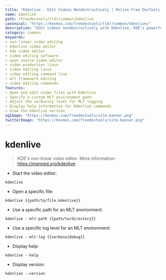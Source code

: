 ```yaml
---
title: "Kdenlive - Edit Videos Nondestructively | Online Free DevTools by Hexmos"
name: kdenlive
path: /freedevtools/tldr/common/kdenlive
canonical: "https://hexmos.com/freedevtools/tldr/common/kdenlive/"
description: "Edit videos nondestructively with Kdenlive, KDE's powerful non-linear video editor. Create professional-quality videos with advanced editing tools. Free online tool, no registration required."
category: common
keywords:
- non-linear video editing
- kdenlive video editor
- kde video editor
- video editing software
- open source video editor
- video production linux
- video editing linux
- video editing command line
- mlt framework editing
- video editing commands
features:
- Open and edit video files with Kdenlive
- Specify a custom MLT environment path
- Adjust the verbosity level for MLT logging
- Display help information for Kdenlive commands
- View the Kdenlive version
ogImage: "https://hexmos.com/freedevtools/site-banner.png"
twitterImage: "https://hexmos.com/freedevtools/site-banner.png"
---
```


# kdenlive

> KDE's non-linear video editor.
> More information: <https://manned.org/kdenlive>.

- Start the video editor:

`kdenlive`

- Open a specific file:

`kdenlive {{path/to/file.kdenlive}}`

- Use a specific path for an MLT environment:

`kdenlive --mlt-path {{path/to/directory}}`

- Use a specific log level for an MLT environment:

`kdenlive --mlt-log {{verbose|debug}}`

- Display help:

`kdenlive --help`

- Display version:

`kdenlive --version`
